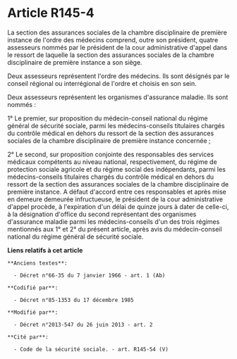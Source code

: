 # Article R145-4

La section des assurances sociales de la chambre disciplinaire de première instance de l'ordre des médecins comprend, outre
son président, quatre assesseurs nommés par le président de la cour administrative d'appel dans le ressort de laquelle la
section des assurances sociales de la chambre disciplinaire de première instance a son siège.

Deux assesseurs représentent l'ordre des médecins. Ils sont désignés par le conseil régional ou interrégional de l'ordre et
choisis en son sein.

Deux assesseurs représentent les organismes d'assurance maladie. Ils sont nommés :

1° Le premier, sur proposition du médecin-conseil national du régime général de sécurité sociale, parmi les médecins-conseils
titulaires chargés du contrôle médical en dehors du ressort de la section des assurances sociales de la chambre disciplinaire
de première instance concernée ;

2° Le second, sur proposition conjointe des responsables des services médicaux compétents au niveau national, respectivement,
du régime de protection sociale agricole et du régime social des indépendants, parmi les médecins-conseils titulaires chargés
du contrôle médical en dehors du ressort de la section des assurances sociales de la chambre disciplinaire de première
instance. A défaut d'accord entre ces responsables et après mise en demeure demeurée infructueuse, le président de la cour
administrative d'appel procède, à l'expiration d'un délai de quinze jours à dater de celle-ci, à la désignation d'office du
second représentant des organismes d'assurance maladie parmi les médecins-conseils d'un des trois régimes mentionnés aux 1°
et 2° du présent article, après avis du médecin-conseil national du régime général de sécurité sociale.

**Liens relatifs à cet article**

	**Anciens textes**:

	  - Décret n°66-35 du 7 janvier 1966 - art. 1 (Ab)

	**Codifié par**:

	  - Décret n°85-1353 du 17 décembre 1985

	**Modifié par**:

	  - Décret n°2013-547 du 26 juin 2013 - art. 2

	**Cité par**:

	  - Code de la sécurité sociale. - art. R145-54 (V)
